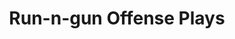 ---
layout: playbook
title: Run-n-gun Offense Plays
team: run-n-gun
unit: offense
permalink: /run-n-gun/offense/
---